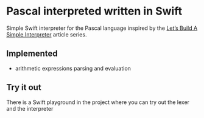 # Pascal interpreted written in Swift
Simple Swift interpreter for the Pascal language inspired by the [Let’s Build A Simple Interpreter](https://ruslanspivak.com/lsbasi-part1/) article series.

## Implemented

- arithmetic expressions parsing and evaluation

## Try it out

There is a Swift playground in the project where you can try out the lexer and the interpreter
